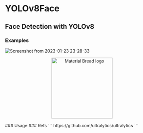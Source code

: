 # YOLOv8Face
## Face Detection with YOLOv8
### Examples 
![Screenshot from 2023-01-23 23-28-33](https://user-images.githubusercontent.com/79300456/214137873-91182723-1410-4679-b386-907eee1b8c14.png)
<p align="center">
    <img width="200" src="https://user-images.githubusercontent.com/79300456/214137873-91182723-1410-4679-b386-907eee1b8c14.png" alt="Material Bread logo">
</p>
### Usage
### Refs
```
https://github.com/ultralytics/ultralytics
```
